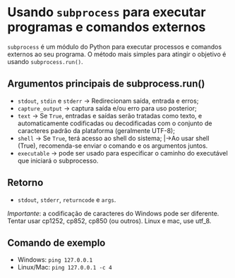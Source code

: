 # Usando `subprocess` para executar programas e comandos externos

`subprocess` é um módulo do Python para executar processos e comandos externos ao seu programa.
O método mais simples para atingir o objetivo é usando `subprocess.run()`.

## Argumentos principais de subprocess.run()

- `stdout`, `stdin` e `stderr` -> Redirecionam saída, entrada e erros;
- `capture_output` -> captura saída e/ou erro para uso posterior;
- `text` -> Se `True`, entradas e saídas serão tratadas como texto, e automaticamente codificadas ou decodificadas com o conjunto de caracteres padrão da plataforma (geralmente UTF-8);
- `shell` -> Se `True`, terá acesso ao shell do sistema;
    |->Ao usar shell (True), recomenda-se enviar o comando e os argumentos juntos.
- `executable` -> pode ser usado para especificar o caminho do executável que iniciará o subprocesso.

## Retorno

- `stdout`, `stderr`, `returncode` e `args`.

*Importante*: a codificação de caracteres do Windows pode ser diferente. Tentar usar cp1252, cp852, cp850 (ou outros). Linux e
mac, use utf_8.

## Comando de exemplo

- Windows: `ping 127.0.0.1`
- Linux/Mac: `ping 127.0.0.1 -c 4`
